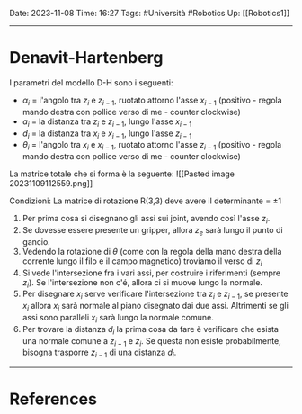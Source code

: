 Date: 2023-11-08
Time: 16:27
Tags: #Università #Robotics
Up: [[Robotics1]]

---
# Denavit-Hartenberg

I parametri del modello D-H sono i seguenti:
- $\alpha_i$ = l'angolo tra $z_i$ e $z_{i-1}$, ruotato attorno l'asse $x_{i-1}$ (positivo - regola mando destra con pollice verso di me - counter clockwise)
- $a_i$ = la distanza tra $z_i$ e $z_{i-1}$, lungo l'asse $x_{i-1}$
- $d_i$ = la distanza tra $x_i$ e $x_{i-1}$, lungo l'asse $z_{i-1}$
- $\theta_i$ = l'angolo tra $x_i$ e $x_{i-1}$, ruotato attorno l'asse $z_{i-1}$ (positivo - regola mando destra con pollice verso di me - counter clockwise)

La matrice totale che si forma è la seguente:
![[Pasted image 20231109112559.png]]


Condizioni:
La matrice di rotazione R(3,3) deve avere il determinante = $\pm 1$

1. Per prima cosa si disegnano gli assi sui joint, avendo così l'asse $z_i$.
2. Se dovesse essere presente un gripper, allora $z_e$ sarà lungo il punto di gancio.
3. Vedendo la rotazione di $\theta$ (come con la regola della mano destra della corrente lungo il filo e il campo magnetico) troviamo il verso di $z_i$
4. Si vede l'intersezione fra i vari assi, per costruire i riferimenti (sempre $z_i$). Se l'intersezione non c'é, allora ci si muove lungo la normale.
5. Per disegnare $x_i$ serve verificare l'intersezione tra $z_i$ e $z_{i-1}$, se presente $x_i$ allora $x_i$ sarà normale al piano disegnato dai due assi. Altrimenti se gli assi sono paralleli $x_i$ sarà lungo la normale comune.
6. Per trovare la distanza $d_i$ la prima cosa da fare è verificare che esista una normale comune a $z_{i-1}$ e $z_i$. Se questa non esiste probabilmente, bisogna trasporre $z_{i-1}$ di una distanza $d_i$.


---
# References
